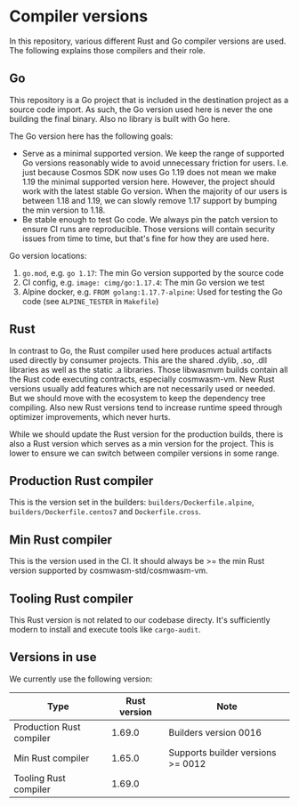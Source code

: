 # Compiler versions

In this repository, various different Rust and Go compiler versions are used.
The following explains those compilers and their role.

## Go

This repository is a Go project that is included in the destination project as a
source code import. As such, the Go version used here is never the one building
the final binary. Also no library is built with Go here.

The Go version here has the following goals:

- Serve as a minimal supported version. We keep the range of supported Go
  versions reasonably wide to avoid unnecessary friction for users. I.e. just
  because Cosmos SDK now uses Go 1.19 does not mean we make 1.19 the minimal
  supported version here. However, the project should work with the latest
  stable Go version. When the majority of our users is between 1.18 and 1.19, we
  can slowly remove 1.17 support by bumping the min version to 1.18.
- Be stable enough to test Go code. We always pin the patch version to ensure CI
  runs are reproducible. Those versions will contain security issues from time
  to time, but that's fine for how they are used here.

Go version locations:

1. `go.mod`, e.g. `go 1.17`: The min Go version supported by the source code
2. CI config, e.g. `image: cimg/go:1.17.4`: The min Go version we test
3. Alpine docker, e.g. `FROM golang:1.17.7-alpine`: Used for testing the Go code
   (see `ALPINE_TESTER` in `Makefile`)

## Rust

In contrast to Go, the Rust compiler used here produces actual artifacts used
directly by consumer projects. This are the shared .dylib, .so, .dll libraries
as well as the static .a libraries. Those libwasmvm builds contain all the Rust
code executing contracts, especially cosmwasm-vm. New Rust versions usually add
features which are not necessarily used or needed. But we should move with the
ecosystem to keep the dependency tree compiling. Also new Rust versions tend to
increase runtime speed through optimizer improvements, which never hurts.

While we should update the Rust version for the production builds, there is also
a Rust version which serves as a min version for the project. This is lower to
ensure we can switch between compiler versions in some range.

## Production Rust compiler

This is the version set in the builders: `builders/Dockerfile.alpine`,
`builders/Dockerfile.centos7` and `Dockerfile.cross`.

## Min Rust compiler

This is the version used in the CI. It should always be >= the min Rust version
supported by cosmwasm-std/cosmwasm-vm.

## Tooling Rust compiler

This Rust version is not related to our codebase directy. It's sufficiently
modern to install and execute tools like `cargo-audit`.

## Versions in use

We currently use the following version:

| Type                     | Rust version | Note                              |
| ------------------------ | ------------ | --------------------------------- |
| Production Rust compiler | 1.69.0       | Builders version 0016             |
| Min Rust compiler        | 1.65.0       | Supports builder versions >= 0012 |
| Tooling Rust compiler    | 1.69.0       |                                   |
